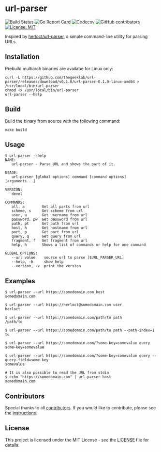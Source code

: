# url-parser

[![Build Status](https://ci.thegeeklab.de/api/badges/thegeeklab/url-parser/status.svg)](https://ci.thegeeklab.de/repos/thegeeklab/url-parser)
[![Go Report Card](https://goreportcard.com/badge/github.com/thegeeklab/url-parser)](https://goreportcard.com/report/github.com/thegeeklab/url-parser)
[![Codecov](https://img.shields.io/codecov/c/github/thegeeklab/url-parser)](https://codecov.io/gh/thegeeklab/url-parser)
[![GitHub contributors](https://img.shields.io/github/contributors/thegeeklab/url-parser)](https://github.com/thegeeklab/url-parser/graphs/contributors)
[![License: MIT](https://img.shields.io/github/license/thegeeklab/url-parser)](https://github.com/thegeeklab/url-parser/blob/main/LICENSE)

Inspired by [herloct/url-parser](https://github.com/herloct/url-parser), a simple command-line utility for parsing URLs.

## Installation

Prebuild multiarch binaries are availabe for Linux only:

```Shell
curl -L https://github.com/thegeeklab/url-parser/releases/download/v0.1.0/url-parser-0.1.0-linux-amd64 > /usr/local/bin/url-parser
chmod +x /usr/local/bin/url-parser
url-parser --help
```

## Build

Build the binary from source with the following command:

```Shell
make build
```

## Usage

```Shell
$ url-parser --help
NAME:
   url-parser - Parse URL and shows the part of it.

USAGE:
   url-parser [global options] command [command options] [arguments...]

VERSION:
   devel

COMMANDS:
   all, a        Get all parts from url
   scheme, s     Get scheme from url
   user, u       Get username from url
   password, pw  Get password from url
   path, pt      Get path from url
   host, h       Get hostname from url
   port, p       Get port from url
   query, q      Get query from url
   fragment, f   Get fragment from url
   help, h       Shows a list of commands or help for one command

GLOBAL OPTIONS:
   --url value    source url to parse [$URL_PARSER_URL]
   --help, -h     show help
   --version, -v  print the version
```

## Examples

```Shell
$ url-parser --url https://somedomain.com host
somedomain.com

$ url-parser --url https://herloct@somedomain.com user
herloct

$ url-parser --url https://somedomain.com/path/to path
/path/to

$ url-parser --url https://somedomain.com/path/to path --path-index=1
to

$ url-parser --url https://somedomain.com/?some-key=somevalue query
some-key=somevalue

$ url-parser --url https://somedomain.com/?some-key=somevalue query --query-field=some-key
somevalue

# It is also possible to read the URL from stdin
$ echo "https://somedomain.com" | url-parser host
somedomain.com
```

## Contributors

Special thanks to all [contributors](https://github.com/thegeeklab/url-parser/graphs/contributors). If you would like to contribute, please see the [instructions](https://github.com/thegeeklab/url-parser/blob/main/CONTRIBUTING.md).

## License

This project is licensed under the MIT License - see the [LICENSE](https://github.com/thegeeklab/url-parser/blob/main/LICENSE) file for details.
